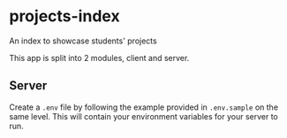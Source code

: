 # projects-index

An index to showcase students' projects

This app is split into 2 modules, client and server.

## Server

Create a `.env` file by following the example provided in `.env.sample` on the same level. This will contain your environment variables for your server to run.
